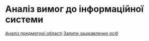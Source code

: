 # Аналіз вимог до інформаційної системи

[Аналіз предметної області]("https://github.com/antonpodkur/Questionnaire/blob/dev/docs/requirements/Subject%20area%20analysis.md")
[Запити зацікавлених осіб]("https://github.com/antonpodkur/Questionnaire/blob/dev/docs/requirements/Inquiries%20from%20interested%20parties.md")
